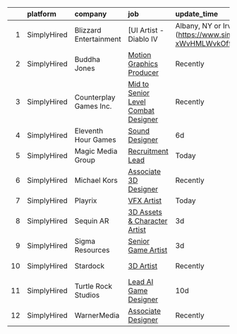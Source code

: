 

|    | platform    | company                | job                                                                                                                                                       | update_time   | location        |
|---:|:------------|:-----------------------|:----------------------------------------------------------------------------------------------------------------------------------------------------------|:--------------|:----------------|
|  1 | SimplyHired | Blizzard Entertainment | [UI Artist - Diablo IV | Albany, NY or Irvine, CA](https://www.simplyhired.com/job/CBTUvjCTA1v_ZwvnDmCxZ8EEQQPxHVb_l6jbDHe-xWvHMLWvkOf93A?q=vfx+designer) | Today         | Irvine, CA      |
|  2 | SimplyHired | Buddha Jones           | [Motion Graphics Producer](https://www.simplyhired.com/job/spQ786G-pr6siiv13qMOnlPqNPs2wDrqFu-ZiLCUjYdx6xPLTelGaQ?q=vfx+designer)                         | Recently      | Los Angeles, CA |
|  3 | SimplyHired | Counterplay Games Inc. | [Mid to Senior Level Combat Designer](https://www.simplyhired.com/job/58XCqYCs9S-J_ODQ5CnDlJsdnVZ3-AqKVp_zcJtA6cHx5NL_prN7pw?q=vfx+designer)              | Recently      | Remote          |
|  4 | SimplyHired | Eleventh Hour Games    | [Sound Designer](https://www.simplyhired.com/job/m3fXMhDWw3f_NUpsSVugSZRrdJsTe_r_DnHoundeoevw8Rm8xIgvjA?q=vfx+designer)                                   | 6d            | Austin, TX      |
|  5 | SimplyHired | Magic Media Group      | [Recruitment Lead](https://www.simplyhired.com/job/z9EiqeveN1dIIPb9M490x9z5jh9jZla-gwazSKEX0g4CIeDezWKF1Q?q=vfx+designer)                                 | Today         | Remote          |
|  6 | SimplyHired | Michael Kors           | [Associate 3D Designer](https://www.simplyhired.com/job/oA5-Lek-2uaRW8S5NCvg1zEbTmPPs4tIDzKgBrrj6sHKbBi7xZyYOA?q=vfx+designer)                            | Recently      | New York, NY    |
|  7 | SimplyHired | Playrix                | [VFX Artist](https://www.simplyhired.com/job/BD2ntwb6fEDFRNzxFZfUR2R4-RT9Uf1W3PgGuffkuTNqzEZvFgx_eQ?q=vfx+designer)                                       | Today         | Remote          |
|  8 | SimplyHired | Sequin AR              | [3D Assets & Character Artist](https://www.simplyhired.com/job/Li2SeSmQUE5mSbrI_93D8RxppZbOeC1DUvmHwHi2XSAVld-aDgsNtQ?q=vfx+designer)                     | 3d            | Remote          |
|  9 | SimplyHired | Sigma Resources        | [Senior Game Artist](https://www.simplyhired.com/job/dTjtz4SbZdH1kU6eW50uqwMvSWKP9-fqjeWPphp6LOfQKu41w3UKkQ?q=vfx+designer)                               | 3d            | Pittsburgh, PA  |
| 10 | SimplyHired | Stardock               | [3D Artist](https://www.simplyhired.com/job/kuTuOGWdVvO3y9c7SwbrUigLBGB-zAJEwH7y3NW89l1ACAFWda8BnA?q=vfx+designer)                                        | Recently      | Plymouth, MI    |
| 11 | SimplyHired | Turtle Rock Studios    | [Lead AI Game Designer](https://www.simplyhired.com/job/YTwr1XJbLdqfkh-KnKWpuha_oowHX0npc7GhoSVtFhCt_l2k_vmZKw?q=vfx+designer)                            | 10d           | Lake Forest, CA |
| 12 | SimplyHired | WarnerMedia            | [Associate Designer](https://www.simplyhired.com/job/I-VZGIKodrwflLi8cHoDKjSVP_yoiN0c1nyIGrxFJOqCkH8L9RtQ5w?q=vfx+designer)                               | Recently      | Atlanta, GA     |